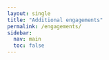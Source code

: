 ```yaml
---
layout: single
title: "Additional engagements"
permalink: /engagements/
sidebar:
  nav: main
  toc: false
---
```


